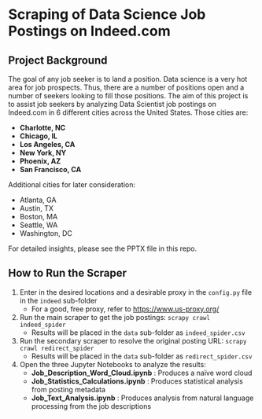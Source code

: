 # Scraping of Data Science Job Postings on Indeed.com
## Project Background
The goal of any job seeker is to land a position. Data science is a very hot area for job prospects. Thus, there are a number of positions open and a number of seekers looking to fill those positions.
The aim of this project is to assist job seekers by analyzing Data Scientist job postings on Indeed.com in 6 different cities across the United States. Those cities are: 
- **Charlotte, NC**
- **Chicago, IL**
- **Los Angeles, CA**
- **New York, NY**
- **Phoenix, AZ**
- **San Francisco, CA**

Additional cities for later consideration:
- Atlanta, GA
- Austin, TX
- Boston, MA
- Seattle, WA
- Washington, DC

For detailed insights, please see the PPTX file in this repo.

## How to Run the Scraper
1. Enter in the desired locations and a desirable proxy in the `config.py` file in the `indeed` sub-folder
    - For a good, free proxy, refer to https://www.us-proxy.org/
2. Run the main scraper to get the job postings: `scrapy crawl indeed_spider`
    - Results will be placed in the `data` sub-folder as `indeed_spider.csv`
3. Run the secondary scraper to resolve the original posting URL: `scrapy crawl redirect_spider`
    - Results will be placed in the `data` sub-folder as `redirect_spider.csv`
4. Open the three Jupyter Notebooks to analyze the results:
    - **Job_Description_Word_Cloud.ipynb** : Produces a na&#239;ve word cloud
    - **Job_Statistics_Calculations.ipynb** : Produces statistical analysis from posting metadata
    - **Job_Text_Analysis.ipynb** : Produces analysis from natural language processing from the job descriptions
